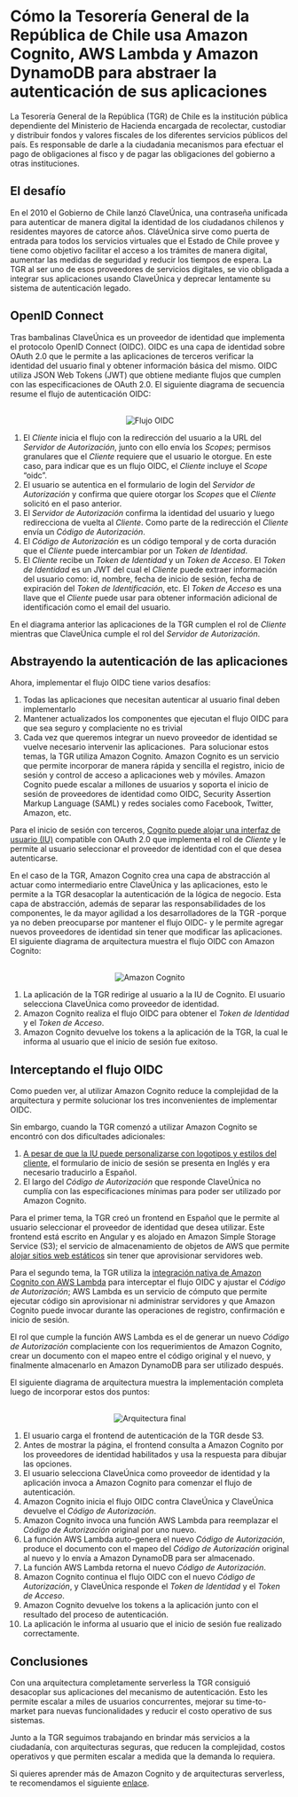 # Cómo la Tesorería General de la República de Chile usa Amazon Cognito, AWS Lambda y Amazon DynamoDB para abstraer la autenticación de sus aplicaciones

La Tesorería General de la República (TGR) de Chile es la institución pública dependiente del Ministerio de Hacienda encargada de recolectar, custodiar y distribuir fondos y valores fiscales de los diferentes servicios públicos del país. Es responsable de darle a la ciudadania mecanismos para efectuar el pago de obligaciones al fisco y de pagar las obligaciones del gobierno a otras instituciones.

## El desafío

En el 2010 el Gobierno de Chile lanzó ClaveÚnica, una contraseña unificada para autenticar de manera digital la identidad de los ciudadanos chilenos y residentes mayores de catorce años. CláveÚnica sirve como puerta de entrada para todos los servicios virtuales que el Estado de Chile provee y tiene como objetivo facilitar el acceso a los trámites de manera digital,  aumentar las medidas de seguridad  y reducir los tiempos de espera. La TGR al ser uno de esos proveedores de servicios digitales, se vio obligada a integrar sus aplicaciones usando ClaveÚnica y deprecar lentamente su sistema de autenticación legado.

## OpenID Connect

Tras bambalinas ClaveÚnica es un proveedor de identidad que implementa el protocolo OpenID Connect (OIDC). OIDC es una capa de identidad sobre OAuth 2.0 que le permite a las aplicaciones de terceros verificar la identidad del usuario final y obtener información básica del mismo. OIDC utiliza JSON Web Tokens (JWT) que obtiene mediante flujos que cumplen con las especificaciones de OAuth 2.0. El siguiente diagrama de secuencia resume el flujo de autenticación OIDC:

<p align="center">
  <br/>
  <img src="oidc.svg" alt="Flujo OIDC"/>
  <br/>
</p>


1. El *Cliente* inicia el flujo con la redirección del usuario a la URL del *Servidor de Autorización*, junto con ello envía los *Scopes*;  permisos granulares que el *Cliente* requiere que el usuario le otorgue. En este caso, para indicar que es un flujo OIDC, el *Cliente* incluye el *Scope* “oidc”.
2. El usuario se autentica en el formulario de login del *Servidor de Autorización* y confirma que quiere otorgar los *Scopes* que el *Cliente* solicitó en el paso anterior.
3. El *Servidor de Autorización* confirma la identidad del usuario y luego redirecciona de vuelta al *Cliente*. Como parte de la redirección el *Cliente* envía un *Código de Autorización*.
4. El *Código de Autorización* es un código temporal y de corta duración que el *Cliente* puede intercambiar por un *Token de Identidad*.
5. El *Cliente* recibe un *Token de Identidad* y un *Token de Acceso*. El *Token de Identidad* es un JWT del cual el *Cliente* puede extraer información del usuario como: id, nombre, fecha de inicio de sesión, fecha de expiración del *Token de Identificación*, etc. El *Token de Acceso* es una llave que el *Cliente* puede usar para obtener información adicional de identificación como el email del usuario.

En el diagrama anterior las aplicaciones de la TGR cumplen el rol de *Cliente* mientras que ClaveÚnica cumple el rol del *Servidor de Autorización*.

## Abstrayendo la autenticación de las aplicaciones

Ahora, implementar el flujo OIDC tiene varios desafíos:
1. Todas las aplicaciones que necesitan autenticar al usuario final deben implementarlo
2. Mantener actualizados los componentes que ejecutan el flujo OIDC para que sea seguro y complaciente no es trivial
3. Cada vez que queremos integrar un nuevo proveedor de identidad se vuelve necesario intervenir las aplicaciones.
​
Para solucionar estos temas, la TGR utiliza Amazon Cognito. Amazon Cognito es un servicio que permite incorporar de manera rápida y sencilla el registro, inicio de sesión y control de acceso a aplicaciones web y móviles. Amazon Cognito puede escalar a millones de usuarios y soporta el inicio de sesión de proveedores de identidad como OIDC, Security Assertion Markup Language (SAML) y redes sociales como Facebook, Twitter, Amazon, etc.

Para el inicio de sesión con terceros, [Cognito puede alojar una interfaz de usuario (IU)](https://docs.aws.amazon.com/cognito/latest/developerguide/cognito-user-pools-app-integration.html) compatible con OAuth 2.0 que implementa el rol de *Cliente* y le permite al usuario seleccionar el proveedor de identidad con el que desea autenticarse.

En el caso de la TGR,  Amazon Cognito crea una capa de abstracción al actuar como intermediario entre ClaveÚnica y las aplicaciones, esto le permite a la TGR desacoplar la autenticación de la lógica de negocio. Esta capa de abstracción, además de separar las responsabilidades de los componentes, le da mayor agilidad a los desarrolladores de la TGR -porque ya no deben preocuparse por mantener el flujo OIDC- y le permite agregar nuevos proveedores de identidad sin tener que modificar las aplicaciones. El siguiente diagrama de arquitectura muestra el flujo OIDC con Amazon Cognito:
<p align="center">
  <br/>
  <img src="cognito.png" alt="Amazon Cognito"/>
  <br/>
</p>


1. La aplicación de la TGR redirige al usuario a la IU de Cognito. El usuario selecciona ClaveÚnica como proveedor de identidad.
2. Amazon Cognito realiza el flujo OIDC para obtener el *Token de Identidad* y el *Token de Acceso*.
3. Amazon Cognito devuelve los tokens a la aplicación de la TGR, la cual le informa al usuario que el inicio de sesión fue exitoso.

## Interceptando el flujo OIDC

Como pueden ver, al utilizar Amazon Cognito reduce la complejidad de la arquitectura y permite solucionar los tres inconvenientes de implementar OIDC.

Sin embargo, cuando la TGR comenzó a utilizar Amazon Cognito se encontró con dos dificultades adicionales:

1. [A pesar de que la IU puede personalizarse con logotipos y estilos del cliente](https://docs.aws.amazon.com/cognito/latest/developerguide/cognito-user-pools-app-ui-customization.html), el formulario de inicio de sesión se presenta en Inglés y era necesario traducirlo a Español.
2. El largo del *Código de Autorización* que responde ClaveÚnica no cumplía con las especificaciones mínimas para poder ser utilizado por Amazon Cognito.

Para el primer tema, la TGR creó un frontend en Español que le permite al usuario seleccionar el proveedor de identidad que desea utilizar. Este frontend está escrito en Angular y es alojado en Amazon Simple Storage Service (S3); el servicio de almacenamiento de objetos de AWS que permite [alojar sitios web estáticos](https://docs.aws.amazon.com/AmazonS3/latest/userguide/WebsiteHosting.html) sin tener que aprovisionar servidores web.

Para el segundo tema, la TGR utiliza la [integración nativa de Amazon Cognito con AWS Lambda](https://docs.aws.amazon.com/cognito/latest/developerguide/cognito-user-identity-pools-working-with-aws-lambda-triggers.html) para interceptar el flujo OIDC y ajustar el *Código de Autorización*; AWS Lambda es un servicio de cómputo que permite ejecutar código sin aprovisionar ni administrar servidores y que Amazon Cognito puede invocar durante las operaciones de registro, confirmación e inicio de sesión. 

El rol que cumple la función AWS Lambda es el de generar un nuevo *Código de Autorización* complaciente con los requerimientos de Amazon Cognito, crear un documento con el mapeo entre el código original y el nuevo, y finalmente almacenarlo en Amazon DynamoDB para ser utilizado después.

El siguiente diagrama de arquitectura muestra la implementación completa luego de incorporar estos dos puntos:

<p align="center">
  <br/>
  <img src="final.png" alt="Arquitectura final"/>
  <br/>
</p>


1. El usuario carga el frontend de autenticación de la TGR desde S3.
2. Antes de mostrar la página, el frontend consulta a Amazon Cognito por los proveedores de identidad habilitados y usa la respuesta para dibujar las opciones.
3. El usuario selecciona ClaveÚnica como proveedor de identidad y la aplicación invoca a Amazon Cognito para comenzar el flujo de autenticación.
4. Amazon Cognito inicia el flujo OIDC contra ClaveÚnica y ClaveÚnica devuelve el *Código de Autorización*.
5. Amazon Cognito invoca una función AWS Lambda para reemplazar el *Código de Autorización* original por uno nuevo.
6. La función AWS Lambda auto-genera el nuevo *Código de Autorización*, produce el documento con el mapeo del *Código de Autorización* original al nuevo y lo envía a Amazon DynamoDB para ser almacenado.
7.  La función AWS Lambda retorna el nuevo *Código de Autorización*.
8.  Amazon Cognito continua el flujo OIDC con el nuevo *Código de Autorización*, y ClaveÚnica responde el *Token de Identidad* y el *Token de Acceso*.
9.  Amazon Cognito devuelve los tokens a la aplicación junto con el resultado del proceso de autenticación.
10. La aplicación le informa al usuario que el inicio de sesión fue realizado correctamente.

## Conclusiones

Con una arquitectura completamente serverless la TGR consiguió desacoplar sus aplicaciones del mecanismo de autenticación. Esto les permite escalar a miles de usuarios concurrentes, mejorar su time-to-market para nuevas funcionalidades y reducir el costo operativo de sus sistemas.

Junto a la TGR seguimos trabajando en brindar más servicios a la ciudadanía, con arquitecturas seguras, que reducen la complejidad, costos operativos y que permiten escalar a medida que la demanda lo requiera.

Si quieres aprender más de Amazon Cognito y de arquitecturas serverless, te recomendamos el siguiente [enlace](https://aws.amazon.com/getting-started/projects/build-serverless-web-app-lambda-apigateway-s3-dynamodb-cognito/module-2/).
